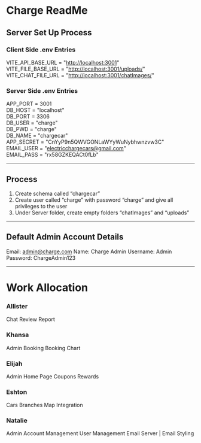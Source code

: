 # Charge ReadMe #

## Server Set Up Process ##

### Client Side .env Entries ###

VITE_API_BASE_URL = "<http://localhost:3001>"\
VITE_FILE_BASE_URL = "<http://localhost:3001/uploads/>"\
VITE_CHAT_FILE_URL = "<http://localhost:3001/chatImages/>"

### Server Side .env Entries ###

APP_PORT = 3001\
DB_HOST = "localhost"\
DB_PORT = 3306\
DB_USER = "charge"\
DB_PWD = "charge"\
DB_NAME = "chargecar"\
APP_SECRET = "CnYyP9n5QWVGONLaWYyWuNybhwnzvw3C"\
EMAIL_USER = "<electricchargecars@gmail.com>"\
EMAIL_PASS = "rx58GZKEQACt0fLb"

---

## Process ##

1. Create schema called “chargecar”
2. Create user called “charge” with password “charge” and give all privileges to the user
3. Under Server folder, create empty folders “chatImages” and “uploads”

---

## Default Admin Account Details ##

Email: <admin@charge.com>
Name: Charge Admin
Username: Admin
Password: ChargeAdmin123

---

# Work Allocation #

### Allister ### 

Chat
Review
Report

### Khansa ###

Admin Booking
Booking
Chart

### Elijah ### 

Admin Home Page
Coupons
Rewards

### Eshton ###

Cars
Branches
Map Integration

### Natalie ###

Admin Account Management
User Management
Email Server | Email Styling
